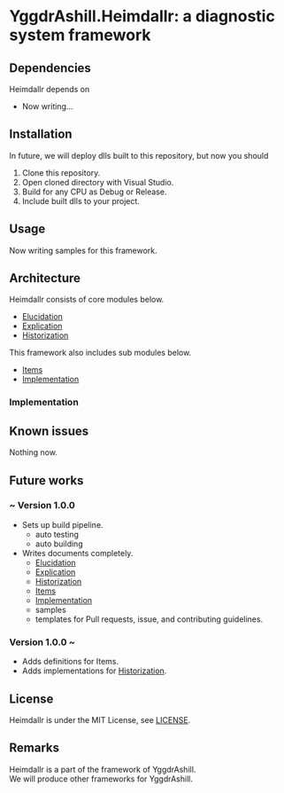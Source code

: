 # YggdrAshill.Heimdallr: a diagnostic system framework

<!-- ## Specifications

Now writing...

### Normal scenarios

Now writing...

### Abnormal scenarios

Now writing... -->

## Dependencies

Heimdallr depends on

- Now writing...

## Installation

In future, we will deploy dlls built to this repository, but now you should

1. Clone this repository.
1. Open cloned directory with Visual Studio.
1. Build for any CPU as Debug or Release.
1. Include built dlls to your project.

## Usage

Now writing samples for this framework.

## Architecture

Heimdallr consists of core modules below.

- [Elucidation](./Documentation/Elucidation.md)
- [Explication](./Documentation/Explication.md)
- [Historization](./Documentation/Historization.md)

This framework also includes sub modules below.

- [Items](./Documentation/Items.md)
- [Implementation](./Documentation/Implementation.md)

### Implementation

## Known issues

Nothing now.

## Future works

### ~ Version 1.0.0

- Sets up build pipeline.
  - auto testing
  - auto building
- Writes documents completely.
  - [Elucidation](./Documentation/Elucidation.md)
  - [Explication](./Documentation/Explication.md)
  - [Historization](./Documentation/Historization.md)
  - [Items](./Documentation/Items.md)
  - [Implementation](./Documentation/Implementation.md)
  - samples
  - templates for Pull requests, issue, and contributing guidelines.

### Version 1.0.0 ~

- Adds definitions for Items.
- Adds implementations for [Historization](./Documentation/Historization.md).

## License

Heimdallr is under the MIT License, see [LICENSE](./LICENSE.txt).

## Remarks

Heimdallr is a part of the framework of YggdrAshill.  
We will produce other frameworks for YggdrAshill.
